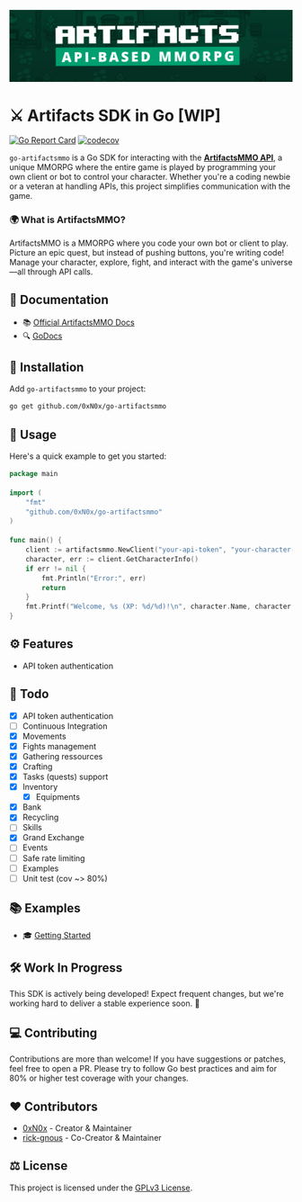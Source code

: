 ![Cover Image](assets/cover.png)

# ⚔️ Artifacts SDK in Go [WIP]

[![Go Report Card](https://goreportcard.com/badge/github.com/0xN0x/go-artifactsmmo)](https://goreportcard.com/report/github.com/0xN0x/go-artifactsmmo)
[![codecov](https://codecov.io/gh/0xN0x/go-artifactsmmo/graph/badge.svg)](https://codecov.io/gh/0xN0x/go-artifactsmmo)

`go-artifactsmmo` is a Go SDK for interacting with the [**ArtifactsMMO API**](https://artifactsmmo.com/), a unique MMORPG where the entire game is played by programming your own client or bot to control your character. Whether you're a coding newbie or a veteran at handling APIs, this project simplifies communication with the game.

### 🌍 What is ArtifactsMMO?
ArtifactsMMO is a MMORPG where you code your own bot or client to play. Picture an epic quest, but instead of pushing buttons, you're writing code! Manage your character, explore, fight, and interact with the game's universe—all through API calls.

## 🔧 Documentation
- 📚 [Official ArtifactsMMO Docs](https://docs.artifactsmmo.com/)
- 🔍 [GoDocs](https://pkg.go.dev/github.com/0xN0x/go-artifactsmmo)

## 🚀 Installation
Add `go-artifactsmmo` to your project:
```bash
go get github.com/0xN0x/go-artifactsmmo
```

## 📖 Usage
Here's a quick example to get you started:
```go
package main

import (
    "fmt"
    "github.com/0xN0x/go-artifactsmmo"
)

func main() {
    client := artifactsmmo.NewClient("your-api-token", "your-character-name")
    character, err := client.GetCharacterInfo()
    if err != nil {
        fmt.Println("Error:", err)
        return
    }
    fmt.Printf("Welcome, %s (XP: %d/%d)!\n", character.Name, character.Xp, character.MaxXp)
}
```

## ⚙️ Features
- API token authentication

## 📅 Todo 
- [x] API token authentication
- [ ] Continuous Integration
- [x] Movements
- [x] Fights management
- [X] Gathering ressources
- [X] Crafting
- [X] Tasks (quests) support
- [X] Inventory
  - [x] Equipments
- [X] Bank
- [X] Recycling
- [ ] Skills
- [X] Grand Exchange
- [ ] Events
- [ ] Safe rate limiting
- [ ] Examples
- [ ] Unit test (cov ~> 80%)

## 📚 Examples
- 🎓 [Getting Started](cmd/getting-started)
<!-- - 🎓 [Quick Start Guide](examples/QUICKSTART.md)
- 🛠️ [Advanced Examples](examples/ADVANCED.md) -->

## 🛠️ Work In Progress
This SDK is actively being developed! Expect frequent changes, but we're working hard to deliver a stable experience soon. 🚧

## 💻 Contributing
Contributions are more than welcome! If you have suggestions or patches, feel free to open a PR. Please try to follow Go best practices and aim for 80% or higher test coverage with your changes.

## ❤️ Contributors
- [0xN0x](https://github.com/0xN0x/) - Creator & Maintainer
- [rick-gnous](https://github.com/rick-gnous) - Co-Creator & Maintainer

## ⚖️ License
This project is licensed under the [GPLv3 License](LICENSE).
